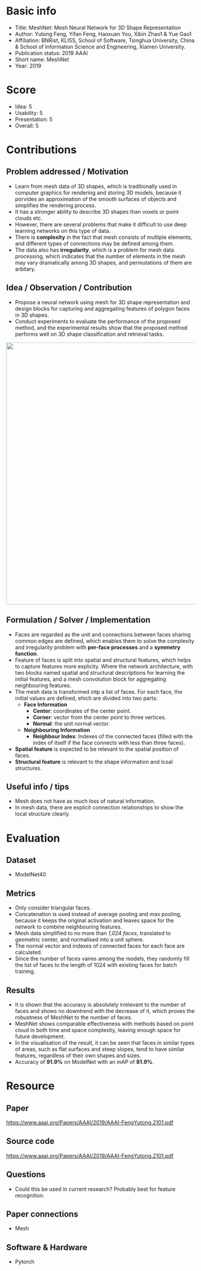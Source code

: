 # Basic info
- Title: MeshNet: Mesh Neural Network for 3D Shape Representation
- Author: Yutong Feng, Yifan Feng, Haoxuan You, Xibin Zhao1 & Yue Gao1
- Affiliation: BNRist, KLISS, School of Software, Tsinghua University, China & School of Information Science and Engineering, Xiamen University.
- Publication status: 2019 AAAI 
- Short name: MeshNet
- Year: 2019

# Score
- Idea: 5
- Usability: 5
- Presentation: 5
- Overall: 5

# Contributions
## Problem addressed / Motivation
- Learn from mesh data of 3D shapes, which is traditionally used in computer graphics for rendering and storing 3D models, because it porvides an approximation of the smooth surfaces of objects and simplifies the rendering process.
- It has a stronger ability to describe 3D shapes than voxels or point clouds etc.
- However, there are several problems that make it difficult to use deep learning networks on this type of data.
- There is **complexity** in the fact that mesh consists of multiple elements, and different types of connections may be defined among them.
- The data also has **irregularity**, which is a problem for mesh data processing, which indicates that the number of elements in the mesh may vary dramatically among 3D shapes, and permutations of them are arbitary.

## Idea / Observation / Contribution
- Propose a neural network using mesh for 3D shape representation and design blocks for capturing and aggregating features of polygon faces in 3D shapes.
- Conduct experiments to evaluate the performance of the proposed method, and the experimental results show that the proposed method performs well on 3D shape classification and retrieval tasks.

<p align="center">
  <img src="https://camo.githubusercontent.com/2d53e9921fbb6497922c2b452ecd62b0ee14cead/687474703a2f2f7777772e67616f7975652e6f72672f656e5f7473696e676875612f72657372632f6d6573686e65742e6a7067" width=700>
</p>

## Formulation / Solver / Implementation
- Faces are regarded as the unit and connections between faces sharing common edges are defined, which enables them to solve the complexity and irregularity problem with **per-face processes** and a **symmetry function**.
- Feature of faces is split into spatial and structural features, which helps to capture features more explicity. Where the network architecture, with two blocks named spatial and structural descriptions for learning the initial features, and a mesh convolution block for aggregating neighbouring features.
- The mesh data is transformed intp a list of faces. For each face, the initial values are defined, ehich are divided into two parts:
  - **Face Information**
    - **Center**: coordinates of the center point.
    - **Corner**: vector from the center point to three vertices.
    - **Normal**: the unit normal vector.
  - **Neighbouring Information**
    - **Neighbour Index**: Indexes of the connected faces (filled with the index of itself if the face connects with less than three faces).
- **Spatial feature** is expected to be relevant to the spatial position of faces.
- **Structural feature** is relevant to the shape information and lcoal structures.

## Useful info / tips
- Mesh does not have as much loss of natural information.
- In mesh data, there are explicit connection relationships to show the local structure clearly.

# Evaluation
## Dataset
- ModelNet40

## Metrics
- Only consider triangular faces.
- Concatenation is used instead of average pooling and max pooling, because it keeps the original activation and leaves space for the network to combine neighbouring features.
- Mesh data simplified to no more than *1,024 faces*, translated to geometric center, and normalised into a unit sphere.
- The normal vector and indexes of connected faces for each face are calculated.
- Since the number of faces vaires among the models, they randomly fill the list of faces to the length of 1024 with existing faces for batch training.

## Results
- It is shown that the accuracy is absolutely irrelevant to the number of faces and shows no downtrend with the decrease of it, which proves the robustness of MeshNet to the number of faces.
- MeshNet shows comparable effectiveness with methods based on point cloud in both time and space complexity, leaving enough space for future development.
- In the visualisation of the result, it can be seen that faces in similar types of areas, such as flat surfaces and steep slopes, tend to have similar features, regardless of their own shapes and sizes.
- Accuracy of **91.9%** on ModelNet with an mAP of **81.9%**.

# Resource
## Paper
https://www.aaai.org/Papers/AAAI/2019/AAAI-FengYutong.2101.pdf

## Source code
https://www.aaai.org/Papers/AAAI/2019/AAAI-FengYutong.2101.pdf

## Questions
- Could this be used in current research? Probably best for feature recognition.

## Paper connections
- Mesh

## Software & Hardware
- Pytorch
